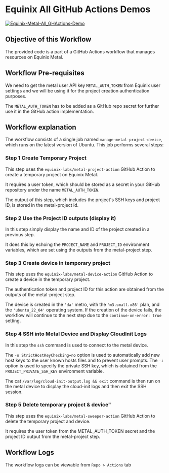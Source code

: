 # Equinix All GitHub Actions Demos

[![Equinix-Metal-All_GHActions-Demo](https://github.com/chefgs/equinix_demos/actions/workflows/equinix_all_actions_workflow.yml/badge.svg?branch=main)](https://github.com/chefgs/equinix_demos/actions/workflows/equinix_all_actions_workflow.yml)

## Objective of this Workflow
The provided code is a part of a GitHub Actions workflow that manages resources on Equinix Metal.

## Workflow Pre-requisites
We need to get the metal user API key `METAL_AUTH_TOKEN` from Equinix user settings and we will be using it for the project creation authentication purposes. 

The `METAL_AUTH_TOKEN` has to be added as a GitHub repo secret for further use it in the GitHub action implementation.

## Workflow explanation
The workflow consists of a single job named `manage-metal-project-device`, which runs on the latest version of Ubuntu. This job performs several steps:

### Step 1 Create Temporary Project 
This step uses the `equinix-labs/metal-project-action` GitHub Action to create a temporary project on Equinix Metal.

It requires a user token, which should be stored as a secret in your GitHub repository under the name `METAL_AUTH_TOKEN`. 

The output of this step, which includes the project's SSH keys and project ID, is stored in the metal-project id.

### Step 2 Use the Project ID outputs (display it)
In this step simply display the name and ID of the project created in a previous step. 

It does this by echoing the `PROJECT_NAME` and `PROJECT_ID` environment variables, which are set using the outputs from the metal-project step.

### Step 3 Create device in temporary project
This step uses the `equinix-labs/metal-device-action` GitHub Action to create a device in the temporary project.

The authentication token and project ID for this action are obtained from the outputs of the metal-project step. 

The device is created in the `'da'` metro, with the `'m3.small.x86'` plan, and the `'ubuntu_22_04'` operating system. If the creation of the device fails, the workflow will continue to the next step due to the `continue-on-error: true` setting.

### Step 4 SSH into Metal Device and Display CloudInit Logs
In this step the `ssh` command is used to connect to the metal device. 

The `-o StrictHostKeyChecking=no` option is used to automatically add new host keys to the user known hosts files and to prevent user prompts. The `-i` option is used to specify the private SSH key, which is obtained from the `PROJECT_PRIVATE_SSH_KEY` environment variable. 

The cat `/var/log/cloud-init-output.log && exit` command is then run on the metal device to display the cloud-init logs and then exit the SSH session.

### Step 5 Delete temporary project & device"
This step uses the `equinix-labs/metal-sweeper-action` GitHub Action to delete the temporary project and device. 

It requires the user token from the METAL_AUTH_TOKEN secret and the project ID output from the metal-project step.

## Workflow Logs
The workflow logs can be viewable from `Repo > Actions` tab